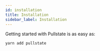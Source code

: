 ```yaml
---
id: installation
title: Installation
sidebar_label: Installation
---
```


Getting started with Pullstate is as easy as:

```powershell
yarn add pullstate
```
